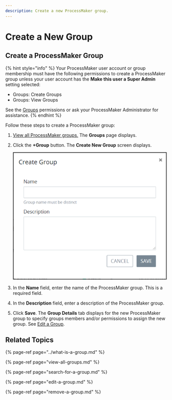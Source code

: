 ```yaml
---
description: Create a new ProcessMaker group.
---
```


# Create a New Group

## Create a ProcessMaker Group

{% hint style="info" %}
Your ProcessMaker user account or group membership must have the following permissions to create a ProcessMaker group unless your user account has the **Make this user a Super Admin** setting selected:

* Groups: Create Groups
* Groups: View Groups

See the [Groups](../../permission-descriptions-for-users-and-groups.md#groups) permissions or ask your ProcessMaker Administrator for assistance.
{% endhint %}

Follow these steps to create a ProcessMaker group:

1. [View all ProcessMaker groups.](view-all-groups.md) The **Groups** page displays.
2. Click the **+Group** button. The **Create New Group** screen displays.  

   ![](../../../.gitbook/assets/create-new-group-screen-admin.png)

3. In the **Name** field, enter the name of the ProcessMaker group. This is a required field.
4. In the **Description** field, enter a description of the ProcessMaker group.
5. Click **Save**. The **Group Details** tab displays for the new ProcessMaker group to specify groups members and/or permissions to assign the new group. See [Edit a Group](edit-a-group.md#edit-a-processmaker-group).

## Related Topics

{% page-ref page="../what-is-a-group.md" %}

{% page-ref page="view-all-groups.md" %}

{% page-ref page="search-for-a-group.md" %}

{% page-ref page="edit-a-group.md" %}

{% page-ref page="remove-a-group.md" %}

